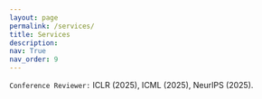 ```yaml
---
layout: page
permalink: /services/
title: Services
description: 
nav: True
nav_order: 9
---
```


`Conference Reviewer:`
ICLR (2025), ICML (2025), NeurIPS (2025).
